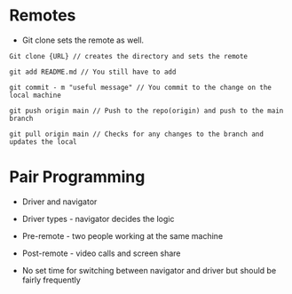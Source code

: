 
# Remotes

- Git clone sets the remote as well.
```
Git clone {URL} // creates the directory and sets the remote

git add README.md // You still have to add

git commit - m "useful message" // You commit to the change on the local machine

git push origin main // Push to the repo(origin) and push to the main branch
```

```
git pull origin main // Checks for any changes to the branch and updates the local
```

# Pair Programming
- Driver and navigator
- Driver types - navigator decides the logic

- Pre-remote - two people working at the same machine
- Post-remote - video calls and screen share

- No set time for switching between navigator and driver but should be fairly frequently